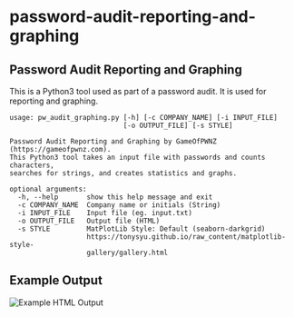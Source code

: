 # password-audit-reporting-and-graphing
## Password Audit Reporting and Graphing

This is a Python3 tool used as part of a password audit. It is used for reporting and graphing.


```
usage: pw_audit_graphing.py [-h] [-c COMPANY_NAME] [-i INPUT_FILE]
                            [-o OUTPUT_FILE] [-s STYLE]

Password Audit Reporting and Graphing by GameOfPWNZ (https://gameofpwnz.com).
This Python3 tool takes an input file with passwords and counts characters,
searches for strings, and creates statistics and graphs.

optional arguments:
  -h, --help       show this help message and exit
  -c COMPANY_NAME  Company name or initials (String)
  -i INPUT_FILE    Input file (eg. input.txt)
  -o OUTPUT_FILE   Output file (HTML)
  -s STYLE         MatPlotLib Style: Default (seaborn-darkgrid)
                   https://tonysyu.github.io/raw_content/matplotlib-style-
                   gallery/gallery.html
```
## Example Output

![Example HTML Output](https://gameofpwnz.com/wp-content/uploads/2019/02/html_output.png)
